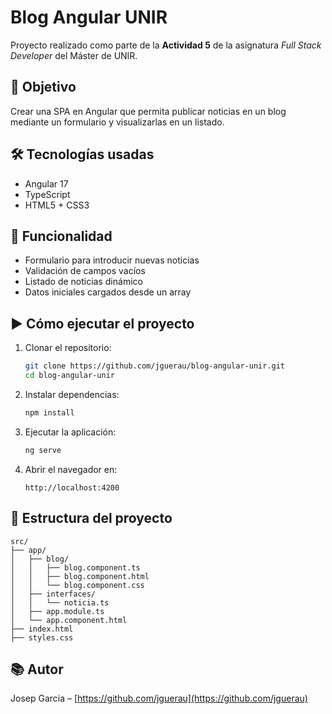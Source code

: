 # Blog Angular UNIR

Proyecto realizado como parte de la **Actividad 5** de la asignatura _Full Stack Developer_ del Máster de UNIR.

## 📌 Objetivo

Crear una SPA en Angular que permita publicar noticias en un blog mediante un formulario y visualizarlas en un listado.

## 🛠️ Tecnologías usadas

- Angular 17
- TypeScript
- HTML5 + CSS3

## 🧩 Funcionalidad

- Formulario para introducir nuevas noticias
- Validación de campos vacíos
- Listado de noticias dinámico
- Datos iniciales cargados desde un array

## ▶️ Cómo ejecutar el proyecto

1. Clonar el repositorio:
   ```bash
   git clone https://github.com/jguerau/blog-angular-unir.git
   cd blog-angular-unir
   ```

2. Instalar dependencias:
   ```bash
   npm install
   ```

3. Ejecutar la aplicación:
   ```bash
   ng serve
   ```

4. Abrir el navegador en:
   ```
   http://localhost:4200
   ```


## 📁 Estructura del proyecto

```
src/
├── app/
│   ├── blog/
│   │   ├── blog.component.ts
│   │   ├── blog.component.html
│   │   └── blog.component.css
│   ├── interfaces/
│   │   └── noticia.ts
│   ├── app.module.ts
│   └── app.component.html
├── index.html
├── styles.css
```

## 📚 Autor

Josep Garcia – [https://github.com/jguerau](https://github.com/jguerau)
